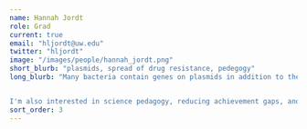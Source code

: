 ```yaml
---
name: Hannah Jordt
role: Grad
current: true
email: "hljordt@uw.edu"
twitter: "hljordt"
image: "/images/people/hannah_jordt.png"
short_blurb: "plasmids, spread of drug resistance, pedegogy"
long_blurb: "Many bacteria contain genes on plasmids in addition to their chromosomes. Plasmids can confer advantages and costs to the host. I'm interested in this trade-off, and in determining under which environments plasmids are maintained in bacterial populations.


I'm also interested in science pedagogy, reducing achievement gaps, and exploring how active learning can best be used to increase student performance in STEM. "
sort_order: 3
---
```


